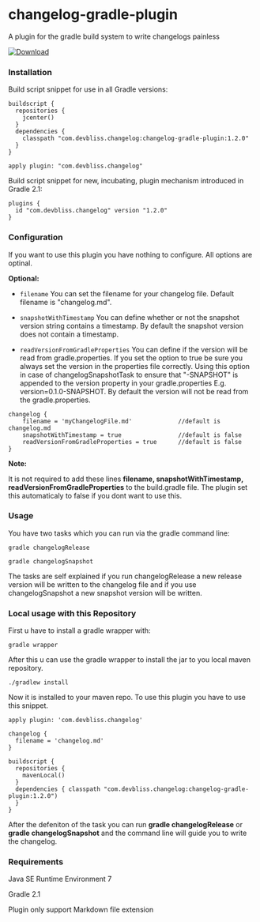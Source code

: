 changelog-gradle-plugin
=======================

A plugin for the gradle build system to write changelogs painless

[ ![Download](https://api.bintray.com/packages/devbliss/gradle-plugins/changelog-gradle-plugin/images/download.svg) ](https://bintray.com/devbliss/gradle-plugins/changelog-gradle-plugin/_latestVersion)

### Installation

Build script snippet for use in all Gradle versions:

```
buildscript {
  repositories {
    jcenter()
  }
  dependencies {
    classpath "com.devbliss.changelog:changelog-gradle-plugin:1.2.0"
  }
}

apply plugin: "com.devbliss.changelog"
```

Build script snippet for new, incubating, plugin mechanism introduced in Gradle 2.1:

```
plugins {
  id "com.devbliss.changelog" version "1.2.0"
}
```
### Configuration

If you want to use this plugin you have nothing to configure. All options are optinal.

**Optional:**

- `filename` You can set the filename for your changelog file. Default filename is "changelog.md".

- `snapshotWithTimestamp` You can define whether or not the snapshot version string contains a timestamp. By default the snapshot version does not contain a timestamp.
 
- `readVersionFromGradleProperties` You can define if the version will be read from gradle.properties. If you set the option to true be sure you always set the version in the properties file correctly. Using this option in case of changelogSnapshotTask to ensure that "-SNAPSHOT" is appended to the version property in your gradle.properties E.g. version=0.1.0-SNAPSHOT. By default the version will not be read from the gradle.properties.

```
changelog {
	filename = 'myChangelogFile.md'				//default is changelog.md
	snapshotWithTimestamp = true				//default is false
	readVersionFromGradleProperties = true		//default is false
}
```
**Note:**

It is not required to add these lines **filename, snapshotWithTimestamp, readVersionFromGradleProperties** to the build.gradle file. The plugin set this automaticaly to false if you dont want to use this.

### Usage
You have two tasks which you can run via the gradle command line: 

```
gradle changelogRelease
```

```
gradle changelogSnapshot
```

The tasks are self explained if you run changelogRelease a new release version will be written to the changelog file and if you use changelogSnapshot a new snapshot version will be written.

### Local usage with this Repository

First u have to install a gradle wrapper with:

```
gradle wrapper
```

After this u can use the gradle wrapper to install the jar to you local maven repository.

```
./gradlew install
```

Now it is installed to your maven repo.
To use this plugin you have to use this snippet.

```
apply plugin: 'com.devbliss.changelog'

changelog {
  filename = 'changelog.md'
}

buildscript {
  repositories {
    mavenLocal()
  }
  dependencies { classpath "com.devbliss.changelog:changelog-gradle-plugin:1.2.0")
  }
}
```

After the defeniton of the task you can run **gradle changelogRelease** or **gradle changelogSnapshot**
and the command line will guide you to write the changelog.


### Requirements

Java SE Runtime Environment 7

Gradle 2.1

Plugin only support Markdown file extension


